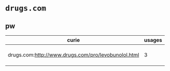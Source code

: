 # `drugs.com`

## pw

| curie                                               |   usages | nodes                                                                                                                                             |
|-----------------------------------------------------|----------|---------------------------------------------------------------------------------------------------------------------------------------------------|
| drugs.com:http://www.drugs.com/pro/levobunolol.html |        3 | [PW:0002307](https://bioregistry.io/PW:0002307), [PW:0002308](https://bioregistry.io/PW:0002308), [PW:0002309](https://bioregistry.io/PW:0002309) |

